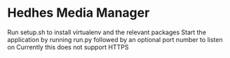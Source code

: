 # Hedhes Media Manager

Run setup.sh to install virtualenv and the relevant packages
Start the application by running run.py followed by an optional port number to listen on
Currently this does not support HTTPS